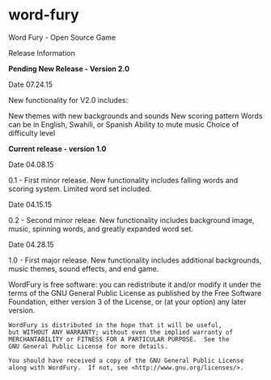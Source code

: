 # word-fury
Word Fury - Open Source Game

Release Information

**Pending New Release - Version 2.0**

Date 07.24.15

New functionality for V2.0 includes:

New themes with new backgrounds and sounds
New scoring pattern
Words can be in English, Swahili, or Spanish
Ability to mute music
Choice of difficulty level

**Current release - version 1.0**

Date 04.08.15

0.1 - First minor release. New functionality includes falling words and scoring system.  Limited word set included.

Date 04.15.15

0.2 - Second minor releae. New functionality includes background image, music, spinning words, and greatly expanded word set.

Date 04.28.15

1.0 - First major release. New functionality includes additional backgrounds, music themes, sound effects, and end game.


WordFury is free software: you can redistribute it and/or modify
    it under the terms of the GNU General Public License as published by
    the Free Software Foundation, either version 3 of the License, or
    (at your option) any later version.

    WordFury is distributed in the hope that it will be useful,
    but WITHOUT ANY WARRANTY; without even the implied warranty of
    MERCHANTABILITY or FITNESS FOR A PARTICULAR PURPOSE.  See the
    GNU General Public License for more details.

    You should have received a copy of the GNU General Public License
    along with WordFury.  If not, see <http://www.gnu.org/licenses/>.
